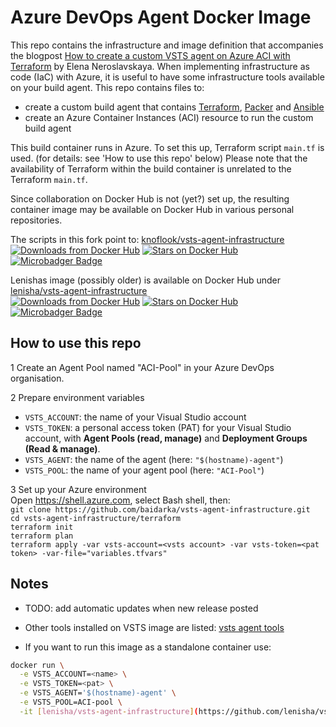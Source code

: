 # Azure DevOps Agent Docker Image

This repo contains the infrastructure and image definition that accompanies the blogpost [How to create a custom VSTS agent on Azure ACI with Terraform](https://cloudblogs.microsoft.com/opensource/2018/05/22/how-to-create-vsts-agent-azure-aci-terraform/) by Elena Neroslavskaya.
When implementing infrastructure as code (IaC) with Azure, it is useful to have some infrastructure tools available on your build agent. This repo contains files to:
- create a custom build agent that contains [Terraform](https://www.terraform.io/), [Packer](https://www.packer.io/) and [Ansible](https://www.ansible.com/)
- create an Azure Container Instances (ACI) resource to run the custom build agent

This build container runs in Azure. To set this up, Terraform script `main.tf` is used. (for details: see 'How to use this repo' below)
Please note that the availability of Terraform within the build container is unrelated to the Terraform `main.tf`.

Since collaboration on Docker Hub is not (yet?) set up, the resulting container image may be available on Docker Hub in various personal repositories.

The scripts in this fork point to: [knoflook/vsts-agent-infrastructure](https://cloud.docker.com/repository/docker/knoflook/vsts-agent-infrastructure)  
[![Downloads from Docker Hub](https://img.shields.io/docker/pulls/knoflook/vsts-agent-infrastructure.svg)](https://registry.hub.docker.com/u/knoflook/vsts-agent-infrastructure)
[![Stars on Docker Hub](https://img.shields.io/docker/stars/knoflook/vsts-agent-infrastructure.svg)](https://registry.hub.docker.com/u/knoflook/vsts-agent-infrastructure) [![Microbadger Badge](https://images.microbadger.com/badges/image/knoflook/vsts-agent-infrastructure.svg)](https://microbadger.com/images/knoflook/vsts-agent-infrastructure "knoflook based image")

Lenishas image (possibly older) is available on Docker Hub under [lenisha/vsts-agent-infrastructure](https://hub.docker.com/r/lenisha/vsts-agent-infrastructure)  
[![Downloads from Docker Hub](https://img.shields.io/docker/pulls/lenisha/vsts-agent-infrastructure.svg)](https://registry.hub.docker.com/u/lenisha/vsts-agent-infrastructure)
[![Stars on Docker Hub](https://img.shields.io/docker/stars/lenisha/vsts-agent-infrastructure.svg)](https://registry.hub.docker.com/u/lenisha/vsts-agent-infrastructure) [![Microbadger Badge](https://images.microbadger.com/badges/image/lenisha/vsts-agent-infrastructure.svg)](https://microbadger.com/images/lenisha/vsts-agent-infrastructure "Get your own image badge on microbadger.com")

## How to use this repo

1 Create an Agent Pool named "ACI-Pool" in your Azure DevOps organisation.

2 Prepare environment variables

- `VSTS_ACCOUNT`: the name of your Visual Studio account
- `VSTS_TOKEN`: a personal access token (PAT) for your Visual Studio account, with **Agent Pools (read, manage)** and **Deployment Groups (Read & manage)**.
- `VSTS_AGENT`: the name of the agent (here: `"$(hostname)-agent"`)
- `VSTS_POOL`: the name of your agent pool (here: `"ACI-Pool"`)

3 Set up your Azure environment  
Open <https://shell.azure.com>, select Bash shell, then:  
`git clone https://github.com/baidarka/vsts-agent-infrastructure.git`  
`cd vsts-agent-infrastructure/terraform`  
`terraform init`  
`terraform plan`  
`terraform apply -var vsts-account=<vsts account> -var vsts-token=<pat token> -var-file="variables.tfvars"`


## Notes

- TODO: add automatic updates when new release posted

- Other tools installed on VSTS image are listed:
[vsts agent tools](https://github.com/Microsoft/vsts-agent-docker/blob/6689c2bd45304ec56d2628f393355b52a451453e/README.md#standard-images)

- If you want to run this image as a standalone container use:

```BASH
docker run \
  -e VSTS_ACCOUNT=<name> \
  -e VSTS_TOKEN=<pat> \
  -e VSTS_AGENT='$(hostname)-agent' \
  -e VSTS_POOL=ACI-pool \
  -it [lenisha/vsts-agent-infrastructure](https://github.com/lenisha/vsts-agent-infrastructure)
```